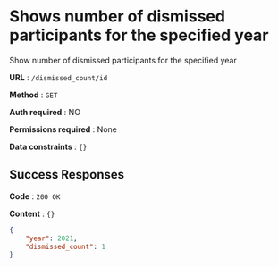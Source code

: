 # Shows number of dismissed participants for the specified year

Show number of dismissed participants for the specified year

**URL** : `/dismissed_count/id`

**Method** : `GET`

**Auth required** : NO

**Permissions required** : None

**Data constraints** : `{}`

## Success Responses

**Code** : `200 OK`

**Content** : `{}`

```json
{
    "year": 2021,
    "dismissed_count": 1
}
```
